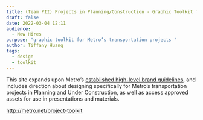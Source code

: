 ```yaml
---
title: (Team PII) Projects in Planning/Construction - Graphic Toolkit for Partners
draft: false
date: 2022-03-04 12:11
audience:
  - New Hires
purpose: "graphic toolkit for Metro’s transportation projects "
author: Tiffany Huang
tags:
  - design
  - toolkit
---
```

This site expands upon Metro’s [established high-level brand guidelines](https://brand.metro.net/), and includes direction about designing specifically for Metro’s transportation projects in Planning and Under Construction, as well as access approved assets for use in presentations and materials.

<http://metro.net/project-toolkit>
